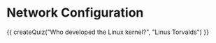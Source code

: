 # Network Configuration

<script src="../quiz.js"></script>

<div id="quiz">
  {{ createQuiz("Who developed the Linux kernel?", "Linus Torvalds") }}
</div>
